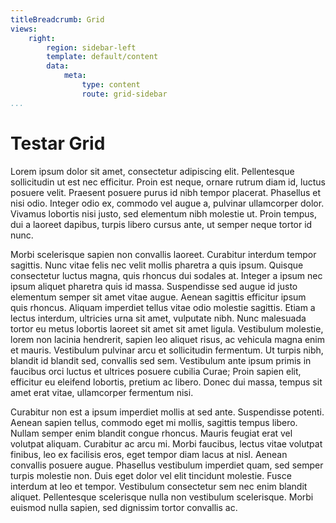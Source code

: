 ```yaml
---
titleBreadcrumb: Grid
views:
    right:
        region: sidebar-left
        template: default/content
        data:
            meta:
                type: content
                route: grid-sidebar
...
```


Testar Grid
===========

Lorem ipsum dolor sit amet, consectetur adipiscing elit. Pellentesque sollicitudin ut est nec efficitur. Proin est neque, ornare rutrum diam id, luctus posuere velit. Praesent posuere purus id nibh tempor placerat. Phasellus et nisi odio. Integer odio ex, commodo vel augue a, pulvinar ullamcorper dolor. Vivamus lobortis nisi justo, sed elementum nibh molestie ut. Proin tempus, dui a laoreet dapibus, turpis libero cursus ante, ut semper neque tortor id nunc.

Morbi scelerisque sapien non convallis laoreet. Curabitur interdum tempor sagittis. Nunc vitae felis nec velit mollis pharetra a quis ipsum. Quisque consectetur luctus magna, quis rhoncus dui sodales at. Integer a ipsum nec ipsum aliquet pharetra quis id massa. Suspendisse sed augue id justo elementum semper sit amet vitae augue. Aenean sagittis efficitur ipsum quis rhoncus. Aliquam imperdiet tellus vitae odio molestie sagittis. Etiam a lectus interdum, ultricies urna sit amet, vulputate nibh. Nunc malesuada tortor eu metus lobortis laoreet sit amet sit amet ligula. Vestibulum molestie, lorem non lacinia hendrerit, sapien leo aliquet risus, ac vehicula magna enim et mauris. Vestibulum pulvinar arcu et sollicitudin fermentum. Ut turpis nibh, blandit id blandit sed, convallis sed sem. Vestibulum ante ipsum primis in faucibus orci luctus et ultrices posuere cubilia Curae; Proin sapien elit, efficitur eu eleifend lobortis, pretium ac libero. Donec dui massa, tempus sit amet erat vitae, ullamcorper fermentum nisi.

Curabitur non est a ipsum imperdiet mollis at sed ante. Suspendisse potenti. Aenean sapien tellus, commodo eget mi mollis, sagittis tempus libero. Nullam semper enim blandit congue rhoncus. Mauris feugiat erat vel volutpat aliquam. Curabitur ac arcu mi. Morbi faucibus, lectus vitae volutpat finibus, leo ex facilisis eros, eget tempor diam lacus at nisl. Aenean convallis posuere augue. Phasellus vestibulum imperdiet quam, sed semper turpis molestie non. Duis eget dolor vel elit tincidunt molestie. Fusce interdum at leo et tempor. Vestibulum consectetur sem nec enim blandit aliquet. Pellentesque scelerisque nulla non vestibulum scelerisque. Morbi euismod nulla sapien, sed dignissim tortor convallis ac.
